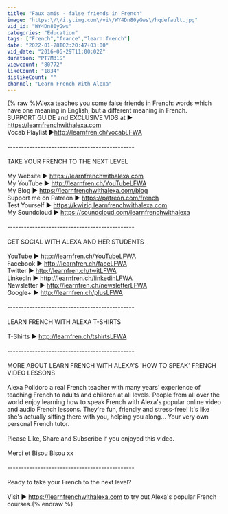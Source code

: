 ```yaml
---
title: "Faux amis - false friends in French"
image: "https:\/\/i.ytimg.com\/vi\/WY4Dn80yGws\/hqdefault.jpg"
vid_id: "WY4Dn80yGws"
categories: "Education"
tags: ["French","france","learn french"]
date: "2022-01-28T02:20:47+03:00"
vid_date: "2016-06-29T11:00:02Z"
duration: "PT7M31S"
viewcount: "80772"
likeCount: "1834"
dislikeCount: ""
channel: "Learn French With Alexa"
---
```

{% raw %}Alexa teaches you some false friends in French: words which have one meaning in English, but a different meaning in French.<br />SUPPORT GUIDE and EXCLUSIVE VIDS at ► <a rel="nofollow" target="blank" href="https://learnfrenchwithalexa.com">https://learnfrenchwithalexa.com</a><br />Vocab Playlist ►<a rel="nofollow" target="blank" href="http://learnfren.ch/vocabLFWA">http://learnfren.ch/vocabLFWA</a><br /><br />----------------------------------------------<br /><br />TAKE YOUR FRENCH TO THE NEXT LEVEL<br /><br />My Website ► <a rel="nofollow" target="blank" href="https://learnfrenchwithalexa.com">https://learnfrenchwithalexa.com</a><br />My YouTube ► <a rel="nofollow" target="blank" href="http://learnfren.ch/YouTubeLFWA">http://learnfren.ch/YouTubeLFWA</a><br />My Blog ► <a rel="nofollow" target="blank" href="https://learnfrenchwithalexa.com/blog">https://learnfrenchwithalexa.com/blog</a><br />Support me on Patreon ► <a rel="nofollow" target="blank" href="https://patreon.com/french">https://patreon.com/french</a><br />Test Yourself ► <a rel="nofollow" target="blank" href="https://kwiziq.learnfrenchwithalexa.com">https://kwiziq.learnfrenchwithalexa.com</a><br />My Soundcloud ► <a rel="nofollow" target="blank" href="https://soundcloud.com/learnfrenchwithalexa">https://soundcloud.com/learnfrenchwithalexa</a><br /><br />----------------------------------------------<br /><br />GET SOCIAL WITH ALEXA AND HER STUDENTS<br /><br />YouTube ► <a rel="nofollow" target="blank" href="http://learnfren.ch/YouTubeLFWA">http://learnfren.ch/YouTubeLFWA</a><br />Facebook ► <a rel="nofollow" target="blank" href="http://learnfren.ch/faceLFWA">http://learnfren.ch/faceLFWA</a><br />Twitter ► <a rel="nofollow" target="blank" href="http://learnfren.ch/twitLFWA">http://learnfren.ch/twitLFWA</a><br />LinkedIn ► <a rel="nofollow" target="blank" href="http://learnfren.ch/linkedinLFWA">http://learnfren.ch/linkedinLFWA</a><br />Newsletter ► <a rel="nofollow" target="blank" href="http://learnfren.ch/newsletterLFWA">http://learnfren.ch/newsletterLFWA</a><br />Google+ ► <a rel="nofollow" target="blank" href="http://learnfren.ch/plusLFWA">http://learnfren.ch/plusLFWA</a><br /><br />----------------------------------------------<br /><br />LEARN FRENCH WITH ALEXA T-SHIRTS<br /><br />T-Shirts ► <a rel="nofollow" target="blank" href="http://learnfren.ch/tshirtsLFWA">http://learnfren.ch/tshirtsLFWA</a><br /><br />----------------------------------------------<br /><br />MORE ABOUT LEARN FRENCH WITH ALEXA'S 'HOW TO SPEAK' FRENCH VIDEO LESSONS<br /><br />Alexa Polidoro a real French teacher with many years' experience of teaching French to adults and children at all levels. People from all over the world enjoy learning how to speak French with Alexa's popular online video and audio French lessons. They're fun, friendly and stress-free! It's like she's actually sitting there with you, helping you along... Your very own personal French tutor.<br /><br />Please Like, Share and Subscribe if you enjoyed this video. <br /><br />Merci et Bisou Bisou xx<br /><br />----------------------------------------------<br /><br />Ready to take your French to the next level? <br /><br />Visit ► <a rel="nofollow" target="blank" href="https://learnfrenchwithalexa.com">https://learnfrenchwithalexa.com</a> to try out Alexa's popular French courses.{% endraw %}
